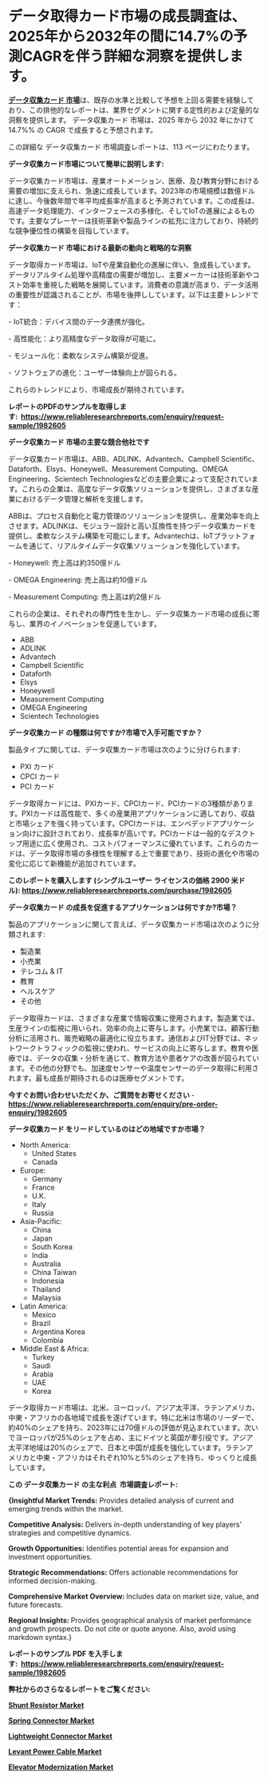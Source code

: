 <p><h1>データ取得カード市場の成長調査は、2025年から2032年の間に14.7%の予測CAGRを伴う詳細な洞察を提供します。</h1></p><p data-sourcepos="1:1-1:157"><strong><a href="https://www.reliableresearchreports.com/data-acquisition-card-r1982605?utm_campaign=110&utm_medium=36&utm_source=Github&utm_content=ia&utm_term=06042025&utm_id=data-acquisition-card">データ収集カード 市場</a></strong>は、既存の水準と比較して予想を上回る需要を経験しており、この排他的なレポートは、業界セグメントに関する定性的および定量的な洞察を提供します。 データ収集カード 市場は、2025 年から 2032 年にかけて 14.7%% の CAGR で成長すると予想されます。</p>
<p data-sourcepos="3:1-3:50">この詳細な データ収集カード 市場調査レポートは、113 ページにわたります。</p>
<p><strong>データ収集カード市場について簡単に説明します:</strong></p>
<p><p>データ収集カード市場は、産業オートメーション、医療、及び教育分野における需要の増加に支えられ、急速に成長しています。2023年の市場規模は数億ドルに達し、今後数年間で年平均成長率が高まると予測されています。この成長は、高速データ処理能力、インターフェースの多様化、そしてIoTの進展によるものです。主要なプレーヤーは技術革新や製品ラインの拡充に注力しており、持続的な競争優位性の構築を目指しています。</p></p>
<p><strong>データ収集カード 市場における最新の動向と戦略的な洞察</strong></p>
<p><p>データ取得カード市場は、IoTや産業自動化の進展に伴い、急成長しています。データリアルタイム処理や高精度の需要が増加し、主要メーカーは技術革新やコスト効率を重視した戦略を展開しています。消費者の意識が高まり、データ活用の重要性が認識されることが、市場を後押ししています。以下は主要トレンドです：</p><p>- IoT統合：デバイス間のデータ連携が強化。</p><p>- 高性能化：より高精度なデータ取得が可能に。</p><p>- モジュール化：柔軟なシステム構築が促進。</p><p>- ソフトウェアの進化：ユーザー体験向上が図られる。</p><p>これらのトレンドにより、市場成長が期待されています。</p></p>
<p><strong>レポートのPDFのサンプルを取得します</strong><strong>:&nbsp;&nbsp;<a href="https://www.reliableresearchreports.com/enquiry/request-sample/1982605?utm_campaign=110&utm_medium=36&utm_source=Github&utm_content=ia&utm_term=06042025&utm_id=data-acquisition-card">https://www.reliableresearchreports.com/enquiry/request-sample/1982605</a></strong></p>
<p><strong>データ収集カード 市場の主要な競合他社です</strong></p>
<p><p>データ収集カード市場は、ABB、ADLINK、Advantech、Campbell Scientific、Dataforth、Elsys、Honeywell、Measurement Computing、OMEGA Engineering、Scientech Technologiesなどの主要企業によって支配されています。これらの企業は、高度なデータ収集ソリューションを提供し、さまざまな産業におけるデータ管理と解析を支援します。</p><p>ABBは、プロセス自動化と電力管理のソリューションを提供し、産業効率を向上させます。ADLINKは、モジュラー設計と高い互換性を持つデータ収集カードを提供し、柔軟なシステム構築を可能にします。Advantechは、IoTプラットフォームを通じて、リアルタイムデータ収集ソリューションを強化しています。</p><p>- Honeywell: 売上高は約350億ドル</p><p>- OMEGA Engineering: 売上高は約10億ドル</p><p>- Measurement Computing: 売上高は約2億ドル</p><p>これらの企業は、それぞれの専門性を生かし、データ収集カード市場の成長に寄与し、業界のイノベーションを促進しています。</p></p>
<p><ul><li>ABB</li><li>ADLINK</li><li>Advantech</li><li>Campbell Scientific</li><li>Dataforth</li><li>Elsys</li><li>Honeywell</li><li>Measurement Computing</li><li>OMEGA Engineering</li><li>Scientech Technologies</li></ul></p>
<p><strong>データ収集カード の種類は何ですか?市場で入手可能ですか？</strong></p>
<p>製品タイプに関しては、データ収集カード市場は次のように分けられます:</p>
<p><ul><li>PXI カード</li><li>CPCI カード</li><li>PCI カード</li></ul></p>
<p><p>データ取得カードには、PXIカード、CPCIカード、PCIカードの3種類があります。PXIカードは高性能で、多くの産業用アプリケーションに適しており、収益と市場シェアを強く持っています。CPCIカードは、エンベデッドアプリケーション向けに設計されており、成長率が高いです。PCIカードは一般的なデスクトップ用途に広く使用され、コストパフォーマンスに優れています。これらのカードは、データ取得市場の多様性を理解する上で重要であり、技術の進化や市場の変化に応じて新機能が追加されています。</p></p>
<p><strong>このレポートを購入します (シングルユーザー ライセンスの価格 2900 米ドル):&nbsp;<a href="https://www.reliableresearchreports.com/purchase/1982605?utm_campaign=110&utm_medium=36&utm_source=Github&utm_content=ia&utm_term=06042025&utm_id=data-acquisition-card">https://www.reliableresearchreports.com/purchase/1982605</a></strong></p>
<p><strong>データ収集カード の成長を促進するアプリケーションは何ですか?市場？</strong></p>
<p>製品のアプリケーションに関して言えば、データ収集カード市場は次のように分類されます:</p>
<p><ul><li>製造業</li><li>小売業</li><li>テレコム & IT</li><li>教育</li><li>ヘルスケア</li><li>その他</li></ul></p>
<p><p>データ取得カードは、さまざまな産業で情報収集に使用されます。製造業では、生産ラインの監視に用いられ、効率の向上に寄与します。小売業では、顧客行動分析に活用され、販売戦略の最適化に役立ちます。通信およびIT分野では、ネットワークトラフィックの監視に使われ、サービスの向上に寄与します。教育や医療では、データの収集・分析を通じて、教育方法や患者ケアの改善が図られています。その他の分野でも、加速度センサーや温度センサーのデータ取得に利用されます。最も成長が期待されるのは医療セグメントです。</p></p>
<p><strong>今すぐお問い合わせいただくか、ご質問をお寄せください</strong><strong>&nbsp;</strong>-<strong><a href="https://www.reliableresearchreports.com/enquiry/pre-order-enquiry/1982605?utm_campaign=110&utm_medium=36&utm_source=Github&utm_content=ia&utm_term=06042025&utm_id=data-acquisition-card">https://www.reliableresearchreports.com/enquiry/pre-order-enquiry/1982605</a></strong></p>
<p><strong>データ収集カード をリードしているのはどの地域ですか市場？</strong></p>
<p><ul>
    <li>
        North America:
        <ul>
            <li>United States</li>
            <li>Canada</li>
        </ul>
    </li>
    <li>
        Europe:
        <ul>
            <li>Germany</li>
            <li>France</li>
            <li>U.K.</li>
            <li>Italy</li>
            <li>Russia</li>
        </ul>
    </li>
    <li>
        Asia-Pacific:
        <ul>
            <li>China</li>
            <li>Japan</li>
            <li>South Korea</li>
            <li>India</li>
            <li>Australia</li>
            <li>China Taiwan</li>
            <li>Indonesia</li>
            <li>Thailand</li>
            <li>Malaysia</li>
        </ul>
    </li>
    <li>
        Latin America:
        <ul>
            <li>Mexico</li>
            <li>Brazil</li>
            <li>Argentina Korea</li>
            <li>Colombia</li>
        </ul>
    </li>
    <li>
        Middle East & Africa:
        <ul>
            <li>Turkey</li>
            <li>Saudi</li>
            <li>Arabia</li>
            <li>UAE</li>
            <li>Korea</li>
        </ul>
    </li>
    </ul></p>
<p><p>データ取得カード市場は、北米、ヨーロッパ、アジア太平洋、ラテンアメリカ、中東・アフリカの各地域で成長を遂げています。特に北米は市場のリーダーで、約40%のシェアを持ち、2023年には70億ドルの評価が見込まれています。次いでヨーロッパが25%のシェアを占め、主にドイツと英国が牽引役です。アジア太平洋地域は20%のシェアで、日本と中国が成長を強化しています。ラテンアメリカと中東・アフリカはそれぞれ10%と5%のシェアを持ち、ゆっくりと成長しています。</p></p>
<p><strong>この データ収集カード の主な利点&nbsp; 市場調査レポート:</strong></p>
<p><strong>{Insightful Market Trends:</strong> Provides detailed analysis of current and emerging trends within the market.</p>
<p><strong>Competitive Analysis:</strong> Delivers in-depth understanding of key players' strategies and competitive dynamics.</p>
<p><strong>Growth Opportunities:</strong> Identifies potential areas for expansion and investment opportunities.</p>
<p><strong>Strategic Recommendations:</strong> Offers actionable recommendations for informed decision-making.</p>
<p><strong>Comprehensive Market Overview: </strong>Includes data on market size, value, and future forecasts.</p>
<p><strong>Regional Insights: </strong>Provides geographical analysis of market performance and growth prospects. Do not cite or quote anyone. Also, avoid using markdown syntax.}</p>
<p><strong>レポートのサンプル PDF を入手します:&nbsp;</strong><strong>&nbsp;<a href="https://www.reliableresearchreports.com/enquiry/request-sample/1982605?utm_campaign=110&utm_medium=36&utm_source=Github&utm_content=ia&utm_term=06042025&utm_id=data-acquisition-card">https://www.reliableresearchreports.com/enquiry/request-sample/1982605</a></strong></p>
<p></p>
<p></p>
<p></p>
<p></p>
<p><strong>弊社からのさらなるレポートをご覧ください:</strong></p>
<p><strong><p><a href="https://github.com/ludongfomban/Market-Research-Report-List-1/blob/main/shunt-resistor-market.md?utm_campaign=110&utm_medium=36&utm_source=Github&utm_content=ia&utm_term=06042025&utm_id=data-acquisition-card">Shunt Resistor Market</a></p><p><a href="https://github.com/kimanyuzuga/Market-Research-Report-List-1/blob/main/spring-connector-market.md?utm_campaign=110&utm_medium=36&utm_source=Github&utm_content=ia&utm_term=06042025&utm_id=data-acquisition-card">Spring Connector Market</a></p><p><a href="https://github.com/giardafshaxb/Market-Research-Report-List-1/blob/main/lightweight-connector-market.md?utm_campaign=110&utm_medium=36&utm_source=Github&utm_content=ia&utm_term=06042025&utm_id=data-acquisition-card">Lightweight Connector Market</a></p><p><a href="https://github.com/hutchkloor4x/Market-Research-Report-List-1/blob/main/levant-power-cable-market.md?utm_campaign=110&utm_medium=36&utm_source=Github&utm_content=ia&utm_term=06042025&utm_id=data-acquisition-card">Levant Power Cable Market</a></p><p><a href="https://github.com/lalkobrinarb/Market-Research-Report-List-1/blob/main/elevator-modernization-market.md?utm_campaign=110&utm_medium=36&utm_source=Github&utm_content=ia&utm_term=06042025&utm_id=data-acquisition-card">Elevator Modernization Market</a></p></strong></p>
